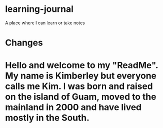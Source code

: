 # learning-journal
A place where I can learn or take notes
# Changes
# Hello and welcome to my "ReadMe". My name is Kimberley but everyone calls me Kim. I was born and raised on the island of Guam, moved to the mainland in 2000 and have lived mostly in the South. 
